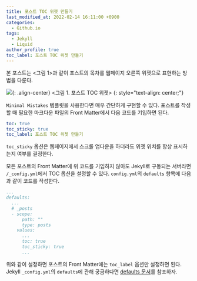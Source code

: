 ```yaml
---
title: 포스트 TOC 위젯 만들기
last_modified_at: 2022-02-14 16:11:00 +0900
categories:
  - Github.io
tags:
  - Jekyll
  - Liquid
author_profile: true
toc_label: 포스트 TOC 위젯 만들기
---
```

본 포스트는 <그림 1>과 같이 포스트의 목차를 웹페이지 오른쪽 위젯으로 표현하는 방법을 다룬다.

![](https://drive.google.com/uc?export=view&id=1oi3-ejPOzBLoCye6gfkMVAZkGXTjQefi){: .align-center}
<그림 1. 포스트 TOC 위젯>
{: style="text-align: center;"}

`Minimal Mistakes` 템플릿을 사용한다면 매우 간단하게 구현할 수 있다. 포스트를 작성할 때 필요한 마크다운 파일의 Front Matter에서 다음 코드를 기입하면 된다.

```yaml
toc: true
toc_sticky: true
toc_label: 포스트 TOC 위젯 만들기
```

`toc_sticky` 옵션은 웹페이지에서 스크롤 업다운을 하더라도 위젯 위치를 항상 표시하는지 여부를 결정한다.

모든 포스트의 Front Matter에 위 코드를 기입하지 않아도 Jekyll로 구동되는 서버라면 `/_config.yml`에서 TOC 옵션을 설정할 수 있다.
`config.yml`의 `defaults` 항목에 다음과 같이 코드를 작성한다.

```yaml
...
defaults:
  ...
  # _posts
  - scope:
      path: ""
      type: posts
    values:
      ...
      toc: true
      toc_sticky: true
      ...
```

위와 같이 설정하면 포스트의 Front Matter에는 `toc_label` 옵션만 설정하면 된다.
Jekyll `_config.yml`의 `defaults`에 관해 궁금하다면 [defaults 문서](http://jekyllrb-ko.github.io/docs/configuration/front-matter-defaults/)를 참조하자.
